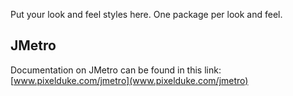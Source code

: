 Put your look and feel styles here.  One package per look and feel.

## JMetro
Documentation on JMetro can be found in this link: [www.pixelduke.com/jmetro](www.pixelduke.com/jmetro)